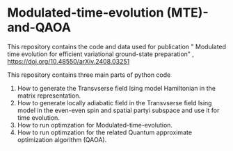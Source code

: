 # Modulated-time-evolution (MTE)-and-QAOA
This repository contains the code and data used for publication " Modulated time evolution for efficient variational ground-state preparation" ,
https://doi.org/10.48550/arXiv.2408.03251

This repository contains three main parts of python code
1. How to generate the Transvserse field Ising model Hamiltonian in the matrix representation. 
2. How to generate locally adiabatic field in the Transvserse field Ising model in the even-even spin and spatial partyi subspace and use it for time evolution. 
3. How to run optimzation for Modulated-time-evolution.
4. How to run optimzation for the related Quantum approximate optimization algorithm (QAOA). 
  
